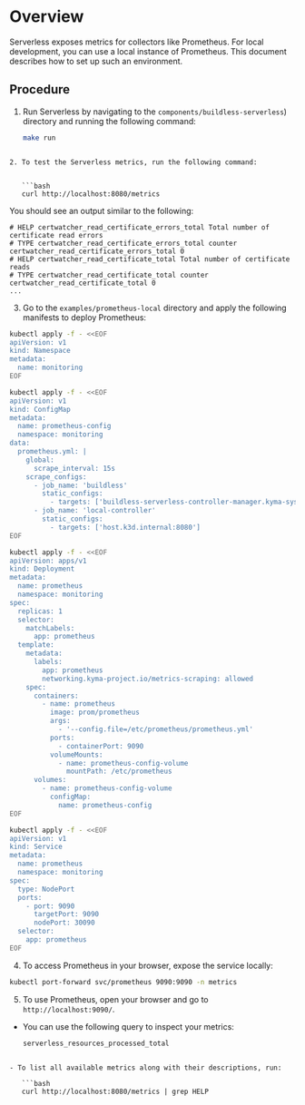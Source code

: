 # Overview

Serverless exposes metrics for collectors like Prometheus. For local development, you can use a local instance of Prometheus.
This document describes how to set up such an environment.

## Procedure

1. Run Serverless by navigating to the `components/buildless-serverless`) directory and running the following command:


   ```bash
   make run
```

2. To test the Serverless metrics, run the following command:


   ```bash
   curl http://localhost:8080/metrics
```

You should see an output similar to the following:

```
# HELP certwatcher_read_certificate_errors_total Total number of certificate read errors
# TYPE certwatcher_read_certificate_errors_total counter
certwatcher_read_certificate_errors_total 0
# HELP certwatcher_read_certificate_total Total number of certificate reads
# TYPE certwatcher_read_certificate_total counter
certwatcher_read_certificate_total 0
...
```

3. Go to the `examples/prometheus-local` directory and apply the following manifests to deploy Prometheus:


```bash
kubectl apply -f - <<EOF
apiVersion: v1
kind: Namespace
metadata:
  name: monitoring
EOF

kubectl apply -f - <<EOF
apiVersion: v1
kind: ConfigMap
metadata:
  name: prometheus-config
  namespace: monitoring
data:
  prometheus.yml: |
    global:
      scrape_interval: 15s
    scrape_configs:
      - job_name: 'buildless'
        static_configs:
          - targets: ['buildless-serverless-controller-manager.kyma-system.svc.cluster.local:8080']
      - job_name: 'local-controller'
        static_configs:
          - targets: ['host.k3d.internal:8080']
EOF

kubectl apply -f - <<EOF
apiVersion: apps/v1
kind: Deployment
metadata:
  name: prometheus
  namespace: monitoring
spec:
  replicas: 1
  selector:
    matchLabels:
      app: prometheus
  template:
    metadata:
      labels:
        app: prometheus
        networking.kyma-project.io/metrics-scraping: allowed
    spec:
      containers:
        - name: prometheus
          image: prom/prometheus
          args:
            - '--config.file=/etc/prometheus/prometheus.yml'
          ports:
            - containerPort: 9090
          volumeMounts:
            - name: prometheus-config-volume
              mountPath: /etc/prometheus
      volumes:
        - name: prometheus-config-volume
          configMap:
            name: prometheus-config
EOF

kubectl apply -f - <<EOF
apiVersion: v1
kind: Service
metadata:
  name: prometheus
  namespace: monitoring
spec:
  type: NodePort
  ports:
    - port: 9090
      targetPort: 9090
      nodePort: 30090
  selector:
    app: prometheus
EOF
```

4. To access Prometheus in your browser, expose the service locally:

```bash
kubectl port-forward svc/prometheus 9090:9090 -n metrics
```

5. To use Prometheus, open your browser and go to `http://localhost:9090/`.


- You can use the following query to inspect your metrics:

   ```bash
   serverless_resources_processed_total
```

- To list all available metrics along with their descriptions, run:

   ```bash
   curl http://localhost:8080/metrics | grep HELP
```
